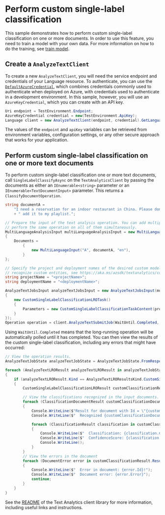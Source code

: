 # Perform custom single-label classification

This sample demonstrates how to perform custom single-label classification on one or more documents. In order to use this feature, you need to train a model with your own data. For more information on how to do the training, see [train model][train_model].

## Create a `AnalyzeTextClient`

To create a new `AnalyzeTextClient`, you will need the service endpoint and credentials of your Language resource. To authenticate, you can use the [`DefaultAzureCredential`][DefaultAzureCredential], which combines credentials commonly used to authenticate when deployed on Azure, with credentials used to authenticate in a development environment. In this sample, however, you will use an `AzureKeyCredential`, which you can create with an API key.

```C# Snippet:CreateAnalyzeTextClient
Uri endpoint = TestEnvironment.Endpoint;
AzureKeyCredential credential = new(TestEnvironment.ApiKey);
Language client = new AnalyzeTextClient(endpoint, credential).GetLanguageClient(apiVersion: "2023-04-01");
```

The values of the `endpoint` and `apiKey` variables can be retrieved from environment variables, configuration settings, or any other secure approach that works for your application.

## Perform custom single-label classification on one or more text documents

To perform custom single-label classification one or more text documents, call `SingleLabelClassifyAsync` on the `TextAnalyticsClient` by passing the documents as either an `IEnumerable<string>` parameter or an `IEnumerable<TextDocumentInput>` parameter. This returns a `ClassifyDocumentOperation`.

```C# Snippet:Sample9_AnalyzeTextSubmitJob_CustomSingleLabelClassificationLROTask
string documentA =
    "I need a reservation for an indoor restaurant in China. Please don't stop the music. Play music and"
    + " add it to my playlist.";

// Prepare the input of the text analysis operation. You can add multiple documents to this list and
// perform the same operation on all of them simultaneously.
MultiLanguageAnalysisInput multiLanguageAnalysisInput = new MultiLanguageAnalysisInput()
{
    Documents =
        {
            new MultiLanguageInput("A", documentA, "en"),
        }
};

// Specify the project and deployment names of the desired custom model. To train your own custom model to
// recognize custom entities, see https://aka.ms/azsdk/textanalytics/customentityrecognition.
string projectName = "<projectName>";
string deploymentName = "<deploymentName>";

AnalyzeTextJobsInput analyzeTextJobsInput = new AnalyzeTextJobsInput(multiLanguageAnalysisInput, new AnalyzeTextLROTask[]
{
    new CustomSingleLabelClassificationLROTask()
    {
        Parameters = new CustomSingleLabelClassificationTaskContent(projectName, deploymentName)
    }
});
Operation operation = client.AnalyzeTextSubmitJob(WaitUntil.Completed, analyzeTextJobsInput);
```

Using `WaitUntil.Completed` means that the long-running operation will be automatically polled until it has completed. You can then view the results of the custom single-label classification, including any errors that might have occurred:

```C# Snippet:Sample9_AnalyzeTextSubmitJob_CustomSingleLabelClassificationLROTask_ViewResults
// View the operation results.
AnalyzeTextJobState analyzeTextJobState = AnalyzeTextJobState.FromResponse(operation.GetRawResponse());

foreach (AnalyzeTextLROResult analyzeTextLROResult in analyzeTextJobState.Tasks.Items)
{
    if (analyzeTextLROResult.Kind == AnalyzeTextLROResultsKind.CustomSingleLabelClassificationLROResults)
    {
        CustomSingleLabelClassificationLROResult customClassificationResult = (CustomSingleLabelClassificationLROResult)analyzeTextLROResult;

        // View the classifications recognized in the input documents.
        foreach (ClassificationDocumentResult customClassificationDocument in customClassificationResult.Results.Documents)
        {
            Console.WriteLine($"Result for document with Id = \"{customClassificationDocument.Id}\":");
            Console.WriteLine($"  Recognized {customClassificationDocument.Class.Count} classifications:");

            foreach (ClassificationResult classification in customClassificationDocument.Class)
            {
                Console.WriteLine($"  Classification: {classification.Category}");
                Console.WriteLine($"  ConfidenceScore: {classification.ConfidenceScore}");
                Console.WriteLine();
            }
        }
        // View the errors in the document
        foreach (DocumentError error in customClassificationResult.Results.Errors)
        {
            Console.WriteLine($"  Error in document: {error.Id}!");
            Console.WriteLine($"  Document error: {error.Error}");
            continue;
        }
    }
}
```

See the [README] of the Text Analytics client library for more information, including useful links and instructions.

[train_model]: https://aka.ms/azsdk/textanalytics/customfunctionalities
[DefaultAzureCredential]: https://github.com/Azure/azure-sdk-for-net/blob/main/sdk/identity/Azure.Identity/README.md
[README]: https://github.com/quentinRobinson/azure-sdk-for-net/blob/qrobinson/analyze-text-sdk/sdk/cognitivelanguage/Azure.AI.Language.TextAnalytics/samples/README.md
